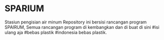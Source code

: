 # SPARIUM
Stasiun pengisian air minum
Repository ini bersisi rancangan program SPAIRUM,
Semua rancangan program di kembangkan dan di buat di sini
#isi ulang aja
#bebas plastik
#indonesia bebas plastik.
